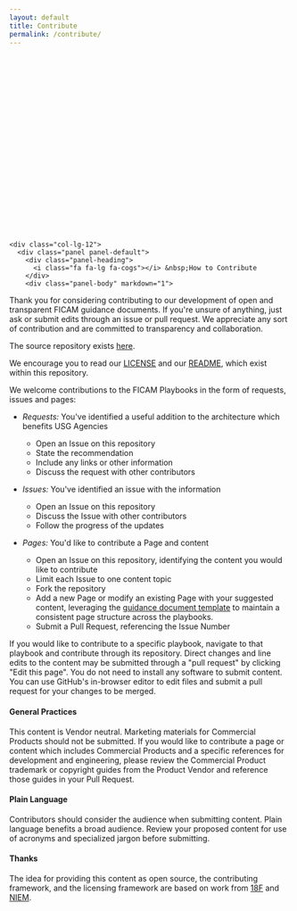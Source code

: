 ```yaml
---
layout: default
title: Contribute
permalink: /contribute/
---
```

<div class="jumbotron front-jumbotron" style="height: 320px;">
  <!--<img class="sharing-spot" src="{{ site.baseurl }}/assets/images/front/sharing-spot.png" alt="FICAM Playbooks" />-->
</div>

<!-- Page Content -->
<div class="container">
  <!-- Marketing Icons Section -->
  <div class="row">

    <div class="col-lg-12">
      <div class="panel panel-default">
        <div class="panel-heading">
          <i class="fa fa-lg fa-cogs"></i> &nbsp;How to Contribute
        </div>
        <div class="panel-body" markdown="1">

Thank you for considering contributing to our development of open and transparent FICAM guidance documents. If you're unsure of anything, just ask or submit edits through an issue or pull request. We appreciate any sort of contribution and are committed to transparency and collaboration.

The source repository exists [here]({{site.github.repository_url}}/{{site.branch}}/).

We encourage you to read our [LICENSE]({{site.baseurl}}/license) and our [README]({{site.github.repository_url}}/{{site.branch}}/README.md), which exist within this repository.  

We welcome contributions to the FICAM Playbooks in the form of requests, issues and pages:  

* _Requests:_ You've identified a useful addition to the architecture which benefits USG Agencies
  * Open an Issue on this repository
  * State the recommendation
  * Include any links or other information
  * Discuss the request with other contributors  

* _Issues:_ You've identified an issue with the information
  * Open an Issue on this repository
  * Discuss the Issue with other contributors
  * Follow the progress of the updates

* _Pages:_ You'd like to contribute a Page and content
  * Open an Issue on this repository, identifying the content you would like to contribute
  * Limit each Issue to one content topic
  * Fork the repository
  * Add a new Page or modify an existing Page with your suggested content, leveraging the [guidance document template](/piv-guides/template/) to maintain a consistent page structure across the playbooks.
  * Submit a Pull Request, referencing the Issue Number

If you would like to contribute to a specific playbook, navigate to that playbook and contribute through its repository. Direct changes and line edits to the content may be submitted through a "pull request" by clicking "Edit this page". You do not need to install any software to submit content. You can use GitHub's in-browser editor to edit files and submit a pull request for your changes to be merged.

####  General Practices
This content is Vendor neutral. Marketing materials for Commercial Products should not be submitted. If you would like to contribute a page or content which includes Commercial Products and a specific references for development and engineering, please review the Commercial Product trademark or copyright guides from the Product Vendor and reference those guides in your Pull Request.  

#### Plain Language
Contributors should consider the audience when submitting content. Plain language benefits a broad audience. Review your proposed content for use of acronyms and specialized jargon before submitting.

####  Thanks

The idea for providing this content as open source, the contributing framework, and the licensing framework are based on work from [18F](https://18f.gsa.gov) and [NIEM](https://niem.github.io/).


  </div>
</div>
